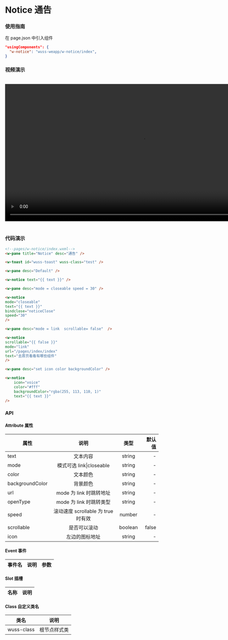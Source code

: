 # Notice 通告

### 使用指南

在 page.json 中引入组件

```json
"usingComponents": {
  "w-notice": "wuss-weapp/w-notice/index",
}
```

### 视频演示

<video style="margin: 20px 0;" height="450px" autoplay="true" loop="true" controls x5-playsinline="true" playsinline="true" webkit-playsinline="true" src="../../resource/notice.mp4"
/>



### 代码演示

```html
<!--pages/w-notice/index.wxml-->
<w-pane title="Notice" desc="通告" />

<w-toast id="wuss-toast" wuss-class="test" />

<w-pane desc="Default" />

<w-notice text="{{ text }}" />

<w-pane desc="mode = closeable speed = 30" />

<w-notice
mode="closeable"
text="{{ text }}"
bindclose="noticeClose"
speed="30"
/>

<w-pane desc="mode = link  scrollable= false"  />

<w-notice
scrollable="{{ false }}"
mode="link"
url="/pages/index/index"
text="去首页看看有哪些组件"
/>

<w-pane desc="set icon color backgroundColor" />

<w-notice
	icon="voice"
	color="#fff"
	backgroundColor="rgba(255, 113, 110, 1)"
	text="{{ text }}"
/>
```

### API

#### Attribute 属性

| 属性            |                说明                |  类型   | 默认值 |
| --------------- | :--------------------------------: | :-----: | -----: |
| text            |              文本内容              | string  |      - |
| mode            |      模式可选 link\|closeable      | string  |      - |
| color           |              文本颜色              | string  |      - |
| backgroundColor |              背景颜色              | string  |      - |
| url             |      mode 为 link 时跳转地址       | string  |      - |
| openType        |      mode 为 link 时跳转类型       | string  |      - |
| speed           | 滚动速度 scrollable 为 true 时有效 | number  |      - |
| scrollable      |            是否可以滚动            | boolean |  false |
| icon            |           左边的图标地址           | string  |      - |

#### Event 事件

| 事件名 | 说明 | 参数 |
| ------ | ---- | ---- |


#### Slot 插槽

| 名称 | 说明 |
| ---- | ---- |


#### Class 自定义类名

| 类名       | 说明         |
| ---------- | ------------ |
| wuss-class | 根节点样式类 |
